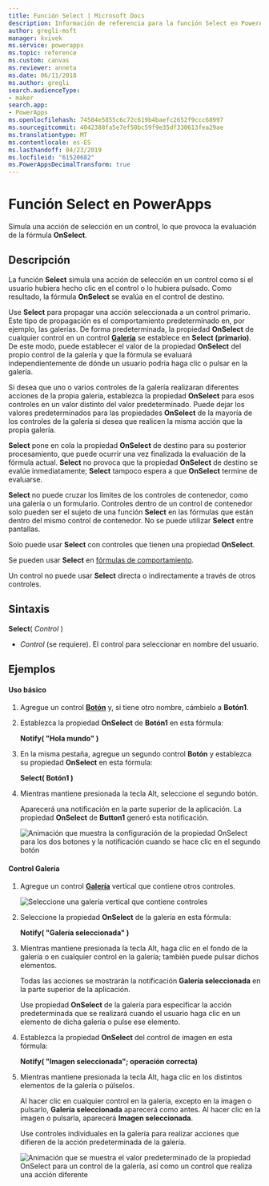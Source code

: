 ```yaml
---
title: Función Select | Microsoft Docs
description: Información de referencia para la función Select en PowerApps, incluida la sintaxis
author: gregli-msft
manager: kvivek
ms.service: powerapps
ms.topic: reference
ms.custom: canvas
ms.reviewer: anneta
ms.date: 06/11/2018
ms.author: gregli
search.audienceType:
- maker
search.app:
- PowerApps
ms.openlocfilehash: 74584e5855c6c72c619b4baefc2652f9ccc68997
ms.sourcegitcommit: 4042388fa5e7ef50bc59f9e35df330613fea29ae
ms.translationtype: MT
ms.contentlocale: es-ES
ms.lasthandoff: 04/23/2019
ms.locfileid: "61520682"
ms.PowerAppsDecimalTransform: true
---
```

# <a name="select-function-in-powerapps"></a>Función Select en PowerApps
Simula una acción de selección en un control, lo que provoca la evaluación de la fórmula **OnSelect**.

## <a name="description"></a>Descripción
La función **Select** simula una acción de selección en un control como si el usuario hubiera hecho clic en el control o lo hubiera pulsado. Como resultado, la fórmula **OnSelect** se evalúa en el control de destino.

Use **Select** para propagar una acción seleccionada a un control primario. Este tipo de propagación es el comportamiento predeterminado en, por ejemplo, las galerías. De forma predeterminada, la propiedad **OnSelect** de cualquier control en un control **[Galería](../controls/control-gallery.md)** se establece en **Select (primario)**. De este modo, puede establecer el valor de la propiedad **OnSelect** del propio control de la galería y que la fórmula se evaluará independientemente de dónde un usuario podría haga clic o pulsar en la galería.

Si desea que uno o varios controles de la galería realizaran diferentes acciones de la propia galería, establezca la propiedad **OnSelect** para esos controles en un valor distinto del valor predeterminado. Puede dejar los valores predeterminados para las propiedades **OnSelect** de la mayoría de los controles de la galería si desea que realicen la misma acción que la propia galería.

**Select** pone en cola la propiedad **OnSelect** de destino para su posterior procesamiento, que puede ocurrir una vez finalizada la evaluación de la fórmula actual. **Select** no provoca que la propiedad **OnSelect** de destino se evalúe inmediatamente; **Select** tampoco espera a que **OnSelect** termine de evaluarse.

**Select** no puede cruzar los límites de los controles de contenedor, como una galería o un formulario. Controles dentro de un control de contenedor solo pueden ser el sujeto de una función **Select** en las fórmulas que están dentro del mismo control de contenedor. No se puede utilizar **Select** entre pantallas.

Solo puede usar **Select** con controles que tienen una propiedad **OnSelect**.

Se pueden usar **Select** en [fórmulas de comportamiento](../working-with-formulas-in-depth.md).

Un control no puede usar **Select** directa o indirectamente a través de otros controles.

## <a name="syntax"></a>Sintaxis
**Select**( *Control* )

* *Control* (se requiere).  El control para seleccionar en nombre del usuario.

## <a name="examples"></a>Ejemplos

#### <a name="basic-usage"></a>Uso básico

1. Agregue un control **[Botón](../controls/control-button.md)** y, si tiene otro nombre, cámbielo a **Botón1**.

1. Establezca la propiedad **OnSelect** de **Botón1** en esta fórmula:

    **Notify( "Hola mundo" )**

1. En la misma pestaña, agregue un segundo control **Botón** y establezca su propiedad **OnSelect** en esta fórmula:

    **Select( Botón1 )**

1. Mientras mantiene presionada la tecla Alt, seleccione el segundo botón.

    Aparecerá una notificación en la parte superior de la aplicación. La propiedad **OnSelect** de **Button1** generó esta notificación.

    ![Animación que muestra la configuración de la propiedad OnSelect para los dos botones y la notificación cuando se hace clic en el segundo botón](media/function-select/basic-select.gif)

#### <a name="gallery-control"></a>Control Galería

1. Agregue un control **[Galería](../controls/control-gallery.md)** vertical que contiene otros controles.

    ![Seleccione una galería vertical que contiene controles](media/function-select/select-gallery.png)

2. Seleccione la propiedad **OnSelect** de la galería en esta fórmula:
 
    **Notify( "Galería seleccionada" )**

3. Mientras mantiene presionada la tecla Alt, haga clic en el fondo de la galería o en cualquier control en la galería; también puede pulsar dichos elementos.

    Todas las acciones se mostrarán la notificación **Galería seleccionada** en la parte superior de la aplicación.

    Use propiedad **OnSelect** de la galería para especificar la acción predeterminada que se realizará cuando el usuario haga clic en un elemento de dicha galería o pulse ese elemento.

5. Establezca la propiedad **OnSelect** del control de imagen en esta fórmula:

    **Notify( "Imagen seleccionada"; operación correcta)**

6. Mientras mantiene presionada la tecla Alt, haga clic en los distintos elementos de la galería o púlselos.

    Al hacer clic en cualquier control en la galería, excepto en la imagen o pulsarlo, **Galería seleccionada** aparecerá como antes. Al hacer clic en la imagen o pulsarla, aparecerá **Imagen seleccionada**.
 
    Use controles individuales en la galería para realizar acciones que difieren de la acción predeterminada de la galería.

    ![Animación que se muestra el valor predeterminado de la propiedad OnSelect para un control de la galería, así como un control que realiza una acción diferente](media/function-select/gallery-select.gif)
